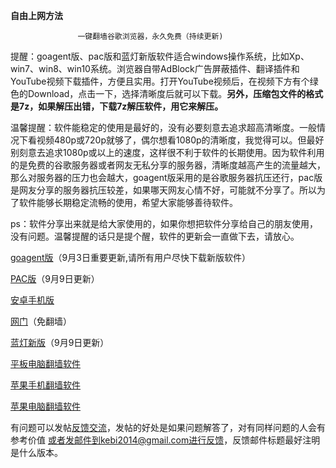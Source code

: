 **********************自由上网方法**********************
                  
                   一键翻墙谷歌浏览器，永久免费（持续更新)

提醒：goagent版、pac版和蓝灯新版软件适合windows操作系统，比如Xp、win7、win8、win10系统。浏览器自带AdBlock广告屏蔽插件、翻译插件和YouTube视频下载插件，方便且实用。打开YouTube视频后，在视频下方有个绿色的Download，点击一下，选择清晰度后就可以下载。**另外，压缩包文件的格式是7z，如果解压出错，下载7z解压软件，用它来解压。**

温馨提醒：软件能稳定的使用是最好的，没有必要刻意去追求超高清晰度。一般情况下看视频480p或720p就够了，偶尔想看1080p的清晰度，我觉得可以。但最好别刻意去追求1080p或以上的速度，这样很不利于软件的长期使用。因为软件利用的是免费的谷歌服务器或者网友无私分享的服务器，清晰度越高产生的流量越大，那么对服务器的压力也会越大，goagent版采用的是谷歌服务器抗压还行，pac版是网友分享的服务器抗压较差，如果哪天网友心情不好，可能就不分享了。所以为了软件能够长期稳定流畅的使用，希望大家能够善待软件。

ps：软件分享出来就是给大家使用的，如果你想把软件分享给自己的朋友使用，没有问题。温馨提醒的话只是提个醒，软件的更新会一直做下去，请放心。


[goagent版](https://github.com/Alvin9999/new-pac/wiki/goagent%E7%89%88)（9月3日重要更新,请所有用户尽快下载新版软件）

[PAC版](https://github.com/Alvin9999/new-pac/wiki/PAC%E7%89%88)（9月9日更新）

[安卓手机版](https://github.com/Alvin9999/new-pac/wiki/%E5%AE%89%E5%8D%93%E6%89%8B%E6%9C%BA%E7%89%88)

[网门](https://github.com/Alvin9999/new-pac/wiki/%E7%BD%91%E9%97%A8%EF%BC%88%E5%85%8D%E7%BF%BB%E5%A2%99%EF%BC%89)（免翻墙）

[蓝灯新版](https://github.com/Alvin9999/new-pac/wiki/%E8%93%9D%E7%81%AF%E6%96%B0%E7%89%88)（9月9日更新）

[平板电脑翻墙软件](https://github.com/Alvin9999/new-pac/wiki/%E5%B9%B3%E6%9D%BF%E7%94%B5%E8%84%91%E7%BF%BB%E5%A2%99%E8%BD%AF%E4%BB%B6)

[苹果手机翻墙软件](https://github.com/Alvin9999/new-pac/wiki/%E8%8B%B9%E6%9E%9C%E6%89%8B%E6%9C%BA%E7%BF%BB%E5%A2%99%E8%BD%AF%E4%BB%B6)

[苹果电脑翻墙软件](https://github.com/Alvin9999/new-pac/wiki/%E8%8B%B9%E6%9E%9C%E7%94%B5%E8%84%91macOS%E7%BF%BB%E5%A2%99%E8%BD%AF%E4%BB%B6)


   

有问题可以发帖[反馈交流](https://github.com/Alvin9999/new-pac/issues)，发帖的好处是如果问题解答了，对有同样问题的人会有参考价值
或者发邮件到kebi2014@gmail.com进行反馈，反馈邮件标题最好注明是什么版本。